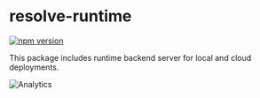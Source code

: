 # **resolve-runtime**
[![npm version](https://badge.fury.io/js/resolve-runtime.svg)](https://badge.fury.io/js/resolve-runtime)

This package includes runtime backend server for local and cloud deployments.

![Analytics](https://ga-beacon.appspot.com/UA-118635726-1/packages-resolve-runtime-readme?pixel)
